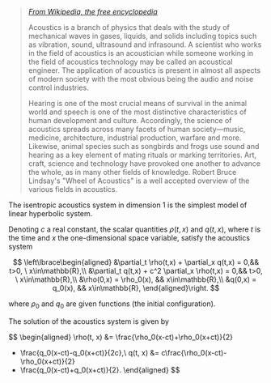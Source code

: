 > [_From Wikipedia, the free encyclopedia_ ](https://en.wikipedia.org/wiki/Acoustics)
>
> Acoustics is a branch of physics that deals with the study of mechanical waves in gases, liquids, and solids including topics such as vibration, sound, ultrasound and infrasound. A scientist who works in the field of acoustics is an acoustician while someone working in the field of acoustics technology may be called an acoustical engineer. The application of acoustics is present in almost all aspects of modern society with the most obvious being the audio and noise control industries.
>
> Hearing is one of the most crucial means of survival in the animal world and speech is one of the most distinctive characteristics of human development and culture. Accordingly, the science of acoustics spreads across many facets of human society—music, medicine, architecture, industrial production, warfare and more. Likewise, animal species such as songbirds and frogs use sound and hearing as a key element of mating rituals or marking territories. Art, craft, science and technology have provoked one another to advance the whole, as in many other fields of knowledge. Robert Bruce Lindsay's "Wheel of Acoustics" is a well accepted overview of the various fields in acoustics.

The isentropic acoustics system in dimension 1 is
the simplest model of linear hyperbolic system.

Denoting $c$ a real constant, the scalar quantities $\rho(t, x)$ and $q(t, x)$,
where $t$ is the time and $x$ the one-dimensional space variable,
satisfy the acoustics system

$$
    \left\lbrace\begin{aligned}
    &\partial_t \rho(t,x) + \partial_x q(t,x) = 0,&& t>0, \ x\in\mathbb{R},\\
    &\partial_t q(t,x) + c^2 \partial_x \rho(t,x) = 0,&& t>0, \ x\in\mathbb{R},\\
    &\rho(0,x) = \rho_0(x), && x\in\mathbb{R},\\
    &q(0,x) = q_0(x), && x\in\mathbb{R},
    \end{aligned}\right.
$$

where $\rho_0$ and $q_0$ are given functions (the initial configuration).

The solution of the acoustics system is given by

$$ \begin{aligned}
\rho(t, x) 
&= \frac{\rho_0(x-ct)+\rho_0(x+ct)}{2}
+ \frac{q_0(x-ct)-q_0(x+ct)}{2c},\\
q(t, x)
&= c\frac{\rho_0(x-ct)-\rho_0(x+ct)}{2}
+ \frac{q_0(x-ct)+q_0(x+ct)}{2}.
\end{aligned}
$$